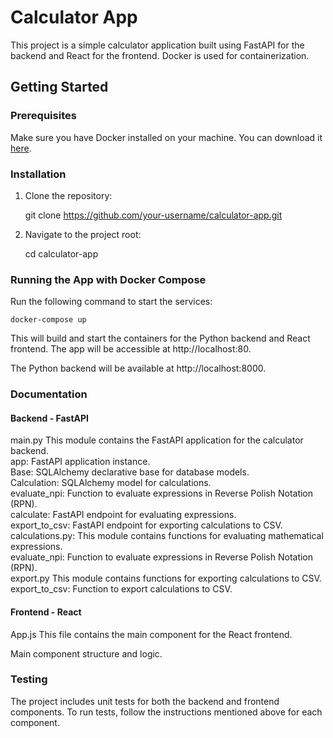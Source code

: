 # Calculator App

This project is a simple calculator application built using FastAPI for the backend and React for the frontend. Docker is used for containerization.

## Getting Started

### Prerequisites

Make sure you have Docker installed on your machine. You can download it [here](https://www.docker.com/products/docker-desktop).

### Installation

1. Clone the repository:

   
    git clone https://github.com/your-username/calculator-app.git
    

2. Navigate to the project root:

    
    cd calculator-app
    

### Running the App with Docker Compose

Run the following command to start the services:

   
    docker-compose up

This will build and start the containers for the Python backend and React frontend. The app will be accessible at http://localhost:80.

The Python backend will be available at http://localhost:8000.


### Documentation
#### Backend - FastAPI
main.py
This module contains the FastAPI application for the calculator backend.  
app: FastAPI application instance.  
Base: SQLAlchemy declarative base for database models.  
Calculation: SQLAlchemy model for calculations.  
evaluate_npi: Function to evaluate expressions in Reverse Polish Notation (RPN).  
calculate: FastAPI endpoint for evaluating expressions.  
export_to_csv: FastAPI endpoint for exporting calculations to CSV.  
calculations.py: This module contains functions for evaluating mathematical expressions.  
evaluate_npi: Function to evaluate expressions in Reverse Polish Notation (RPN).  
export.py
This module contains functions for exporting calculations to CSV.  
export_to_csv: Function to export calculations to CSV.  

#### Frontend - React
App.js
This file contains the main component for the React frontend.

Main component structure and logic.

### Testing
The project includes unit tests for both the backend and frontend components. To run tests, follow the instructions mentioned above for each component.
